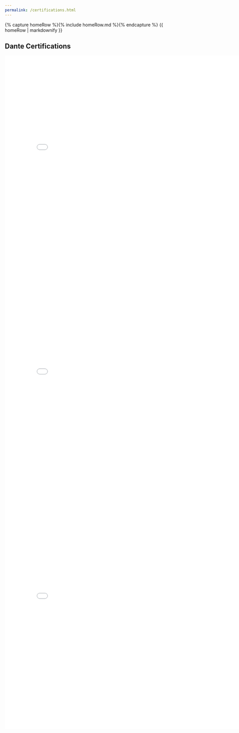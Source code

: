 ```yaml
---
permalink: /certifications.html
---
```


<body>
    {% capture homeRow %}{% include homeRow.md %}{% endcapture %}
    {{ homeRow | markdownify }}
</body>

## Dante Certifications

<embed src="/assets/pdfs/lvl1.pdf" width="800px" height="700px" />
<embed src="/assets/pdfs/lvl2.pdf" width="800px" height="700px" />
<embed src="/assets/pdfs/lvl3.pdf" width="800px" height="700px" />